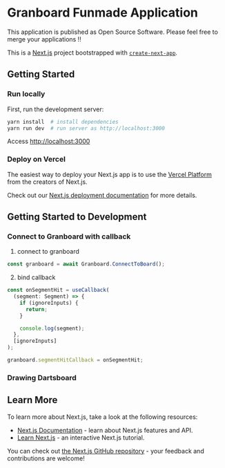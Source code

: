 # Granboard Funmade Application

This application is published as Open Source Software.
Please feel free to merge your applications !!

This is a [Next.js](https://nextjs.org/) project bootstrapped with [`create-next-app`](https://github.com/vercel/next.js/tree/canary/packages/create-next-app).

## Getting Started

### Run locally

First, run the development server:

```bash
yarn install  # install dependencies
yarn run dev  # run server as http://localhost:3000
```

Access [http://localhost:3000](http://localhost:3000)

### Deploy on Vercel

The easiest way to deploy your Next.js app is to use the [Vercel Platform](https://vercel.com/new?utm_medium=default-template&filter=next.js&utm_source=create-next-app&utm_campaign=create-next-app-readme) from the creators of Next.js.

Check out our [Next.js deployment documentation](https://nextjs.org/docs/deployment) for more details.

## Getting Started to Development

### Connect to Granboard with callback

1. connect to granboard

```js
const granboard = await Granboard.ConnectToBoard();
```

2. bind callback

```js
const onSegmentHit = useCallback(
  (segment: Segment) => {
    if (ignoreInputs) {
      return;
    }

    console.log(segment);
  },
  [ignoreInputs]
);

granboard.segmentHitCallback = onSegmentHit;
```

### Drawing Dartsboard

## Learn More

To learn more about Next.js, take a look at the following resources:

- [Next.js Documentation](https://nextjs.org/docs) - learn about Next.js features and API.
- [Learn Next.js](https://nextjs.org/learn) - an interactive Next.js tutorial.

You can check out [the Next.js GitHub repository](https://github.com/vercel/next.js/) - your feedback and contributions are welcome!
